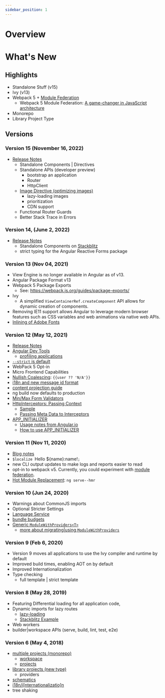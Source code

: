 ```yaml
---
sidebar_position: 1
---
```


# Overview

# What's New

## Highlights

- Standalone Stuff (v15)
- Ivy (v13)
- Webpack 5 + [Module Federation](https://www.youtube.com/playlist?list=PLWSiF9YHHK-DqsFHGYbeAMwbd9xcZbEWJ)
  - Webpack 5 Module Federation: [A game-changer in JavaScript architecture](https://medium.com/swlh/webpack-5-module-federation-a-game-changer-to-javascript-architecture-bcdd30e02669)
- Monorepo
- Library Project Type

## Versions

### Version 15 (November 16, 2022)

- [Release Notes](https://blog.angular.io/angular-v15-is-now-available-df7be7f2f4c8)
  - Standalone Components | Directives
  - Standalone APIs (developer preview)
    - bootstrap an application
    - Router
    - HttpClient
  - [Image Directive (optimizing images)](https://developer.chrome.com/blog/angular-image-directive/)
    - lazy-loading images
    - prioritization
    - CDN support
  - Functional Router Guards
  - Better Stack Trace in Errors

### Version 14, (June 2, 2022)

- [Release Notes](https://blog.angular.io/angular-v14-is-now-available-391a6db736af)
  - Standalone Components on [Stackblitz](https://stackblitz.com/edit/angular-standalone?file=src%2Fmain.ts)
  - strict typing for the Angular Reactive Forms package

### Version 13 (Nov 04, 2021)

- View Engine is no longer available in Angular as of v13. 
- Angular Package Format v13
- Webpack 5 Package Exports
  - See: https://webpack.js.org/guides/package-exports/
- Ivy
  - A simplified `ViewContainerRef.createComponent` API allows for dynamic creation of components.
- Removing IE11 support allows Angular to leverage modern browser features such as CSS variables and web animations via native web APIs.
- [Inlining of Adobe Fonts](https://youtu.be/yOpy9UMQG-Y)

### Version 12 (May 12, 2021)

- [Release Notes](https://blog.angular.io/angular-v12-is-now-available-32ed51fbfd49)
- [Angular Dev Tools](https://youtu.be/bavWOHZM6zE)
  - [profiling applications](https://angular.io/guide/devtools)
- [`--strict` is default](https://angular.io/guide/strict-mode)
- WebPack 5 Opt-in
- Micro Frontend Capabilities
- [Nullish Coalescing](https://dev.to/this-is-angular/nullish-coalescing-support-in-angular-template-48h6): `{{user ?? 'N/A'}}`
- [i18n and new message id format](https://blog.angular.io/angular-v12-is-now-available-32ed51fbfd49)
- [content projection guide](https://v12.angular.io/guide/content-projection)
- ng build now defaults to production
- [Min/Max Form Validators](https://angular.io/api/forms/Validators)
- [HttpInterceptors: Passing Context](https://netbasal.com/new-in-angular-v12-passing-context-to-http-interceptors-308a1ca2f3dd)
  - [Sample](https://itnext.io/bypass-angular-interceptors-with-request-metadata-cf28061cda69)
  - [Passing Meta Data to Interceptors](https://angular.io/guide/http#passing-metadata-to-interceptors)
- [APP_INITIALIZER](https://angular.io/api/core/APP_INITIALIZER)
  - [Usage notes from Angular.io](https://angular.io/api/core/APP_INITIALIZER#usage-notes)
  - [How to use APP_INITIALIZER](https://www.tektutorialshub.com/angular/angular-how-to-use-app-initializer/)

### Version 11 (Nov 11, 2020)

- [Blog notes](https://blog.angular.io/version-11-of-angular-now-available-74721b7952f7)
- `$localize `Hello ${name}:name!`;`
-  new CLI output updates to make logs and reports easier to read
-  opt-in to webpack v5. Currently, you could experiment with [module federation](https://webpack.js.org/concepts/module-federation/).
-  [Hot Module Replacement](https://javascript.plainenglish.io/state-of-hmr-in-angular-b3c19b4ebc54#:~:text=Angular%2011%20made%20it%20easy,the%20page%20for%20each%20save.): `ng serve--hmr`

### Version 10 (Jun 24, 2020)

- Warnings about CommonJS imports
- Optional Stricter Settings
- [Language Service](https://angular.io/guide/language-service)
- [bundle budgets](https://angular.io/guide/build#configuring-size-budgets)
- [Generic `ModuleWithProviders<T>`](https://angular.io/api/core/ModuleWithProviders)
  - [more about migrating|using `ModuleWithProviders`](https://angular.io/guide/migration-module-with-providers)

### Version 9 (Feb 6, 2020)

- Version 9 moves all applications to use the Ivy compiler and runtime by default
- Improved build times, enabling AOT on by default
- Improved Internationalization
- Type checking
  - full template | strict template

### Version 8 (May 28, 2019)

- Featuring Differential loading for all application code, 
- Dynamic imports for lazy routes
  - [lazy-loading](https://angular.io/guide/lazy-loading-ngmodules)
  - [Stackblitz Example](https://stackblitz.com/run?file=src%2Fapp%2Fapp-routing.module.ts)
- Web workers
- builder|workspace APIs (serve, build, lint, test, e2e)

### Version 6 (May 4, 2018)

- [multiple projects (monorepo)](https://angular.io/guide/file-structure)
  - [workspace](https://angular.io/guide/glossary#workspace)
  - [projects](https://angular.io/guide/glossary#workspace)
- [library projects (new type)](https://angular.io/guide/glossary#workspace)
  - providers
- [schematics](https://angular.io/guide/glossary#workspace)
- [i18n/i[nternationalizatio]n](https://angular.io/guide/i18n-overview)
- tree shaking